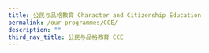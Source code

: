 ```yaml
---
title: 公民与品格教育 Character and Citizenship Education
permalink: /our-programmes/CCE/
description: ""
third_nav_title: 公民与品格教育 CCE
---
```



